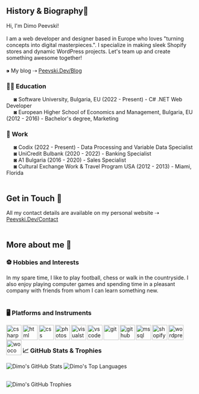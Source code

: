 <h2>History & Biography👋</h2>
Hi, I'm Dimo Peevski!
<br><br>
I am a web developer and designer based in Europe who loves "turning concepts into digital masterpieces.". I specialize in making sleek Shopify stores and dynamic WordPress projects. Let's team up and create something awesome together!
<br><br>
⁍ My blog ⇢ <a href="https://www.peevski.dev/blog">Peevski.Dev/Blog</a><br>
<h3>✍🏻 Education</h3>
&nbsp;&nbsp;&nbsp;&nbsp;&nbsp;◙ Software University, Bulgaria, EU (2022 - Present) - C# .NET Web Developer<br>
&nbsp;&nbsp;&nbsp;&nbsp;&nbsp;◙ European Higher School of Economics and Management, Bulgaria, EU (2012 - 2016) - Bachelor's degree, Marketing
<h3>💼 Work</h3>
&nbsp;&nbsp;&nbsp;&nbsp;&nbsp;◙ Codix (2022 - Present) - Data Processing and Variable Data Specialist<br>
&nbsp;&nbsp;&nbsp;&nbsp;&nbsp;◙ UniCredit Bulbank (2020 - 2022) - Banking Specialist<br>
&nbsp;&nbsp;&nbsp;&nbsp;&nbsp;◙ A1 Bulgaria (2016 - 2020) - Sales Specialist<br>
&nbsp;&nbsp;&nbsp;&nbsp;&nbsp;◙ Cultural Exchange Work & Travel Program USA (2012 - 2013) - Miami, Florida
<br><br>
<h2>Get in Touch 📧</h2>
All my contact details are available on my personal website ⇢ <a href="https://www.peevski.dev/contact">Peevski.Dev/Contact</a>
<br><br>
<h2>More about me 👦</h2>
<h3>⚽ Hobbies and Interests</h3>
In my spare time, I like to play football, chess or walk in the countryside. I also enjoy playing computer games and spending time in a pleasant company with friends from whom I can learn something new.
<br><br>
<h3>🖥️ Platforms and Instruments</h3>
<img align="left" alt="csharp" width="40px" src="https://www.peevski.dev/wp-content/uploads/warezzz/github-icons/csharp.png"/>
<img align="left" alt="html" width="40px" src="https://www.peevski.dev/wp-content/uploads/warezzz/github-icons/html5.png"/>
<img align="left" alt="css" width="40px" src="https://www.peevski.dev/wp-content/uploads/warezzz/github-icons/css3.png"/>
<img align="left" alt="photoshop" width="40px" src="https://www.peevski.dev/wp-content/uploads/warezzz/github-icons/photoshop.png"/>
<img align="left" alt="visualstudio" width="40px" src="https://www.peevski.dev/wp-content/uploads/warezzz/github-icons/visualstudio.png"/>

<img align="left" alt="vscode" width="40px" src="https://www.peevski.dev/wp-content/uploads/warezzz/github-icons/vscode.png"/>
<img align="left" alt="git" width="40px" src="https://www.peevski.dev/wp-content/uploads/warezzz/github-icons/git.png"/>
<img align="left" alt="github" width="40px" src="https://www.peevski.dev/wp-content/uploads/warezzz/github-icons/github.png"/>
<img align="left" alt="mssql" width="40px" src="https://www.peevski.dev/wp-content/uploads/warezzz/github-icons/mssqlserver.png"/>
<img align="left" alt="shopify" width="40px" src="https://www.peevski.dev/wp-content/uploads/warezzz/github-icons/shopify.png"/>

<img align="left" alt="wordpress" width="40px" src="https://www.peevski.dev/wp-content/uploads/warezzz/github-icons/wordpress.png"/>
<img align="left" alt="woocommerce" width="40px" src="https://www.peevski.dev/wp-content/uploads/warezzz/github-icons/woocommerce.png"/>
<br><br>
<h3>📈 GitHub Stats & Trophies</h3>

![Dimo's GitHub Stats](https://github-readme-stats.vercel.app/api?username=DimoPeevski&show_icons=true&hide_border=true) ![Dimo's Top Languages](https://github-readme-stats.vercel.app/api/top-langs/?username=DimoPeevski&layout=compact)
<br><br>

![Dimo's GitHub Trophies](https://github-profile-trophy.vercel.app/?username=DimoPeevski&column=8)

<!--All icons are credit from: "https://github.com/devicons/devicon/blob/master/icons/" -->

